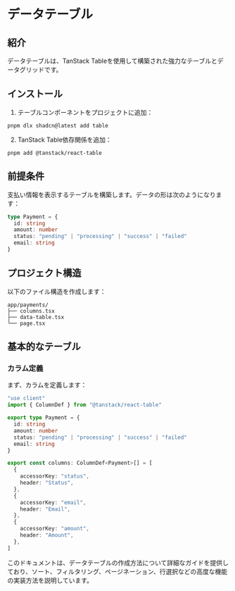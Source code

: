 # データテーブル

## 紹介

データテーブルは、TanStack Tableを使用して構築された強力なテーブルとデータグリッドです。

## インストール

1. テーブルコンポーネントをプロジェクトに追加：

```
pnpm dlx shadcn@latest add table
```

2. TanStack Table依存関係を追加：

```
pnpm add @tanstack/react-table
```

## 前提条件

支払い情報を表示するテーブルを構築します。データの形は次のようになります：

```typescript
type Payment = {
  id: string
  amount: number
  status: "pending" | "processing" | "success" | "failed"
  email: string
}
```

## プロジェクト構造

以下のファイル構造を作成します：

```
app/payments/
├── columns.tsx
├── data-table.tsx
└── page.tsx
```

## 基本的なテーブル

### カラム定義

まず、カラムを定義します：

```typescript
"use client"
import { ColumnDef } from "@tanstack/react-table"

export type Payment = {
  id: string
  amount: number
  status: "pending" | "processing" | "success" | "failed"
  email: string
}

export const columns: ColumnDef<Payment>[] = [
  {
    accessorKey: "status",
    header: "Status",
  },
  {
    accessorKey: "email",
    header: "Email",
  },
  {
    accessorKey: "amount",
    header: "Amount",
  },
]
```

このドキュメントは、データテーブルの作成方法について詳細なガイドを提供しており、ソート、フィルタリング、ページネーション、行選択などの高度な機能の実装方法を説明しています。
